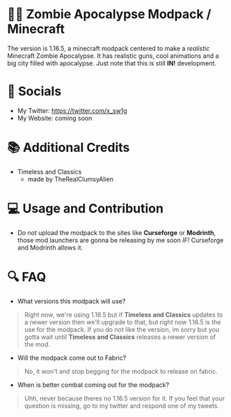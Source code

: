 # 🧟‍♂️ Zombie Apocalypse Modpack / Minecraft
The version is 1.16.5, a minecraft modpack centered to make a *realistic* Minecraft Zombie Apocalypse. It has realistic guns, cool animations and a big city filled with apocalypse.
Just note that this is still **IN!** development.
# 🔗 Socials
- My Twitter: https://twitter.com/x_sw1g
- My Website: coming soon
# 📚 Additional Credits
- Timeless and Classics
  - made by TheRealClumsyAlien
# 💻 Usage and Contribution
- Do not upload the modpack to the sites like **Curseforge** or **Modrinth**, those mod launchers are gonna be releasing by me soon *IF!* Curseforge and Modrinth allows it.
# 🔍 FAQ
- What versions this modpack will use?
> Right now, we're using 1.16.5 but if **Timeless and Classics** updates to a newer version then we'll upgrade to that, but right now 1.16.5 is the use for the modpack. If you do not like the version, im sorry but you gotta wait until **Timeless and Classics** releases a newer version of the mod.
- Will the modpack come out to Fabric?
> No, it won't and stop begging for the modpack to release on fabric.
- When is better combat coming out for the modpack?
> Uhh, never because theres no 1.16.5 version for it.
If you feel that your question is missing, go to my twitter and respond one of my tweets.

